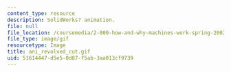 ```yaml
---
content_type: resource
description: SolidWorks? animation.
file: null
file_location: /coursemedia/2-000-how-and-why-machines-work-spring-2002/51614447d5e50d87f5ab3aa013cf9739_ani_revolved_cut.gif
file_type: image/gif
resourcetype: Image
title: ani_revolved_cut.gif
uid: 51614447-d5e5-0d87-f5ab-3aa013cf9739
---
```

